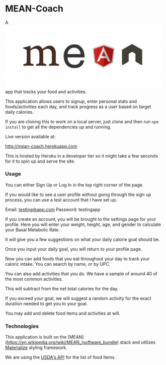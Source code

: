 MEAN-Coach
==================
A ![mean](mean_logo.jpg) app that tracks your food and activities.

This application allows users to signup, enter personal stats and foods/activities each day, and track progress as a user based on target daily calories.

If you are cloning this to work on a local server, just clone and then run `npm install` to get all the dependencies up and running.

Live version available at:

http://mean-coach.herokuapp.com

This is hosted by Heroku in a developer tier so it might take a few seconds for it to spin up and serve the site.

### Usage

You can either Sign Up or Log In in the top right corner of the page.


If you would like to see a user profile without going through the sign up process, you can use a test account that I have set up.

Email: testing@app.com
Password: testingapp

If you create an account, you will be brought to the settings page for your profile. Here you will enter your weight, height, age, and gender to calculate your Basal Metabolic Rate.

It will give you a few suggestions on what your daily calorie goal should be.

Once you input your daily goal, you will return to your profile page.

Now you can add foods that you eat throughout your day to track your caloric intake.  You can search by name, or by UPC.

You can also add activities that you do.  We have a sample of around 40 of the most common activities.

This will subtract from the net total calories for the day.

If you exceed your goal, we will suggest a random activity for the exact duration needed to get you to your goal.

You may add and delete food items and activities at will.



### Technologies

This application is built on the [MEAN](https://en.wikipedia.org/wiki/MEAN_(software_bundle) stack and utilizes [Materialize](http://materializecss.com/) styling framework.

We are using the [USDA's API](https://ndb.nal.usda.gov/ndb/api/doc) for the list of food items.
